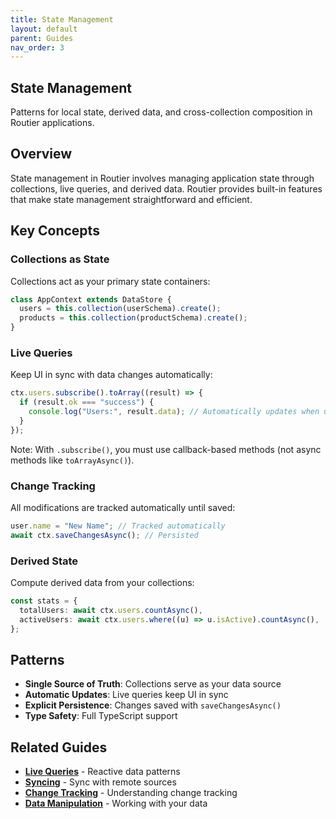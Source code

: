 ```yaml
---
title: State Management
layout: default
parent: Guides
nav_order: 3
---
```


## State Management

Patterns for local state, derived data, and cross-collection composition in Routier applications.

## Overview

State management in Routier involves managing application state through collections, live queries, and derived data. Routier provides built-in features that make state management straightforward and efficient.

## Key Concepts

### Collections as State

Collections act as your primary state containers:

```ts
class AppContext extends DataStore {
  users = this.collection(userSchema).create();
  products = this.collection(productSchema).create();
}
```

### Live Queries

Keep UI in sync with data changes automatically:

```ts
ctx.users.subscribe().toArray((result) => {
  if (result.ok === "success") {
    console.log("Users:", result.data); // Automatically updates when users change
  }
});
```

Note: With `.subscribe()`, you must use callback-based methods (not async methods like `toArrayAsync()`).

### Change Tracking

All modifications are tracked automatically until saved:

```ts
user.name = "New Name"; // Tracked automatically
await ctx.saveChangesAsync(); // Persisted
```

### Derived State

Compute derived data from your collections:

```ts
const stats = {
  totalUsers: await ctx.users.countAsync(),
  activeUsers: await ctx.users.where((u) => u.isActive).countAsync(),
};
```

## Patterns

- **Single Source of Truth**: Collections serve as your data source
- **Automatic Updates**: Live queries keep UI in sync
- **Explicit Persistence**: Changes saved with `saveChangesAsync()`
- **Type Safety**: Full TypeScript support

## Related Guides

- **[Live Queries](live-queries.md)** - Reactive data patterns
- **[Syncing](syncing.md)** - Sync with remote sources
- **[Change Tracking](/concepts/change-tracking/)** - Understanding change tracking
- **[Data Manipulation](data-manipulation.md)** - Working with your data
